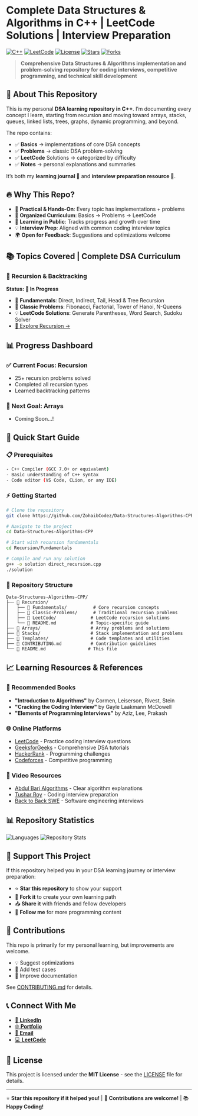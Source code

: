# Complete Data Structures & Algorithms in C++ | LeetCode Solutions | Interview Preparation

[![C++](https://img.shields.io/badge/Language-C++-blue.svg?style=flat&logo=c%2B%2B)](https://en.cppreference.com/)
[![LeetCode](https://img.shields.io/badge/LeetCode-Solutions-orange.svg?style=flat&logo=leetcode)](https://leetcode.com)
[![License](https://img.shields.io/badge/License-MIT-green.svg)](LICENSE)
[![Stars](https://img.shields.io/github/stars/ZohaibCodez/Data-Structures-Algorithms-CPP?style=social)](https://github.com/ZohaibCodez/Data-Structures-Algorithms-CPP)
[![Forks](https://img.shields.io/github/forks/ZohaibCodez/Data-Structures-Algorithms-CPP?style=social)](https://github.com/ZohaibCodez/Data-Structures-Algorithms-CPP/fork)

> **Comprehensive Data Structures & Algorithms implementation and problem-solving repository for coding interviews, competitive programming, and technical skill development**

## 🎯 About This Repository

This is my personal **DSA learning repository in C++**.
I’m documenting every concept I learn, starting from recursion and moving toward arrays, stacks, queues, linked lists, trees, graphs, dynamic programming, and beyond.

The repo contains:
* ✅ **Basics** → implementations of core DSA concepts
* ✅ **Problems** → classic DSA problem-solving
* ✅ **LeetCode** Solutions → categorized by difficulty
* ✅ **Notes** → personal explanations and summaries

It’s both my **learning journal 📘** and **interview preparation resource 🎯**.

## 🔥 Why This Repo?

* 🚀 **Practical & Hands-On**: Every topic has implementations + problems
* 📂 **Organized Curriculum**: Basics → Problems → LeetCode
* 📝 **Learning in Public**: Tracks progress and growth over time
* 💡 **Interview Prep**: Aligned with common coding interview topics
* 🌍 **Open for Feedback**: Suggestions and optimizations welcome

## 📚 Topics Covered | Complete DSA Curriculum

### 🔄 Recursion & Backtracking
**Status: 🚧 In Progress**
- 📁 **Fundamentals**: Direct, Indirect, Tail, Head & Tree Recursion
- 🧩 **Classic Problems**: Fibonacci, Factorial, Tower of Hanoi, N-Queens
- 💡 **LeetCode Solutions**: Generate Parentheses, Word Search, Sudoku Solver
- [📂 Explore Recursion →](./Recursion/)

## 📊 Progress Dashboard
### **✅ Current Focus: Recursion**

* 25+ recursion problems solved
* Completed all recursion types
* Learned backtracking patterns

### 🎯 Next Goal: Arrays
* Coming Soon...!

## 🚀 Quick Start Guide

### 📋 Prerequisites
```bash
- C++ Compiler (GCC 7.0+ or equivalent)
- Basic understanding of C++ syntax
- Code editor (VS Code, CLion, or any IDE)
```

### ⚡ Getting Started
```bash
# Clone the repository
git clone https://github.com/ZohaibCodez/Data-Structures-Algorithms-CPP.git

# Navigate to the project
cd Data-Structures-Algorithms-CPP

# Start with recursion fundamentals
cd Recursion/Fundamentals

# Compile and run any solution
g++ -o solution direct_recursion.cpp
./solution
```

### 📁 Repository Structure
```
Data-Structures-Algorithms-CPP/
├── 📁 Recursion/
│   ├── 📁 Fundamentals/          # Core recursion concepts
│   ├── 📁 Classic-Problems/      # Traditional recursion problems
│   ├── 📁 LeetCode/             # LeetCode recursion solutions
│   └── 📄 README.md             # Topic-specific guide
├── 📁 Arrays/                   # Array problems and solutions
├── 📁 Stacks/                   # Stack implementation and problems
├── 📁 Templates/                # Code templates and utilities
├── 📄 CONTRIBUTING.md           # Contribution guidelines
└── 📄 README.md                # This file
```

## 📈 Learning Resources & References

### 📖 Recommended Books
- **"Introduction to Algorithms"** by Cormen, Leiserson, Rivest, Stein
- **"Cracking the Coding Interview"** by Gayle Laakmann McDowell
- **"Elements of Programming Interviews"** by Aziz, Lee, Prakash

### 🌐 Online Platforms
- [LeetCode](https://leetcode.com) - Practice coding interview questions
- [GeeksforGeeks](https://geeksforgeeks.org) - Comprehensive DSA tutorials
- [HackerRank](https://hackerrank.com) - Programming challenges
- [Codeforces](https://codeforces.com) - Competitive programming

### 🎥 Video Resources
- [Abdul Bari Algorithms](https://www.youtube.com/playlist?list=PLDN4rrl48XKpZkf03iYFl-O29szjTrs_O) - Clear algorithm explanations
- [Tushar Roy](https://www.youtube.com/@tusharroy2525/playlists) - Coding interview preparation
- [Back to Back SWE](https://www.youtube.com/playlist?list=PLiQ766zSC5jNRiFxKNu8CSQdKmuWgLMI2) - Software engineering interviews

## 📊 Repository Statistics

![Languages](https://github-readme-stats.vercel.app/api/top-langs/?username=ZohaibCodez&repo=Data-Structures-Algorithms-CPP&layout=compact)
![Repository Stats](https://github-readme-stats.vercel.app/api/pin/?username=ZohaibCodez&repo=Data-Structures-Algorithms-CPP)

## 🌟 Support This Project

If this repository helped you in your DSA learning journey or interview preparation:

- ⭐ **Star this repository** to show your support
- 🍴 **Fork it** to create your own learning path  
- 📤 **Share it** with friends and fellow developers
- 💬 **Follow me** for more programming content

## 🤝 Contributions

This repo is primarily for my personal learning, but improvements are welcome.

* 💡 Suggest optimizations
* 🧪 Add test cases
* 📝 Improve documentation

See [CONTRIBUTING.md](CONTRIBUTING.md) for details.

## 📞 Connect With Me

<!-- - 🐦 **Twitter**: [@YourTwitter](https://twitter.com/yourhandle)   -->
- [💼 **LinkedIn**](www.linkedin.com/in/zohaibcodez)
- [🌐 **Portfolio**](https://zohaibcodez.github.io/DS-Portfolio/)
- [📧 **Email**](itxlevicodez@gmail.com)
- [💻 **LeetCode**](https://leetcode.com/u/levicodez/)

## 📄 License

This project is licensed under the **MIT License** - see the [LICENSE](LICENSE) file for details.

<!-- ## 🏷️ Keywords & Tags

`cpp` `data-structures` `algorithms` `leetcode` `coding-interview` `interview-preparation` `competitive-programming` `dsa` `software-engineer` `problem-solving` `recursion` `dynamic-programming` `trees` `graphs` `arrays` `sorting` `searching` `faang` `google` `microsoft` `amazon` `facebook` -->

---

⭐ **Star this repository if it helped you!** | 🤝 **Contributions are welcome!** | 📚 **Happy Coding!**
